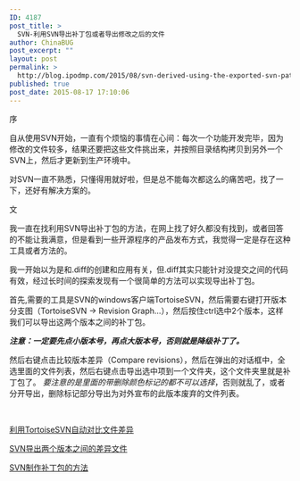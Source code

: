 ```yaml
---
ID: 4187
post_title: >
  SVN-利用SVN导出补丁包或者导出修改之后的文件
author: ChinaBUG
post_excerpt: ""
layout: post
permalink: >
  http://blog.ipodmp.com/2015/08/svn-derived-using-the-exported-svn-patches-or-modifications-of-the-file.html
published: true
post_date: 2015-08-17 17:10:06
---
```

序

自从使用SVN开始，一直有个烦恼的事情在心间：每次一个功能开发完毕，因为修改的文件较多，结果还要把这些文件挑出来，并按照目录结构拷贝到另外一个SVN上，然后才更新到生产环境中。

对SVN一直不熟悉，只懂得用就好啦，但是总不能每次都这么的痛苦吧，找了一下，还好有解决方案的。

文

我一直在找利用SVN导出补丁包的方法，在网上找了好久都没有找到，或者回答的不能让我满意，但是看到一些开源程序的产品发布方式，我觉得一定是存在这种工具或者方法的。

我一开始以为是和.diff的创建和应用有关，但.diff其实只能针对没提交之间的代码有效，经过长时间的探索发现有一个很简单的方法可以实现导出补丁包。

首先,需要的工具是SVN的windows客户端TortoiseSVN，然后需要右键打开版本分支图（TortoiseSVN → Revision Graph...），然后按住ctrl选中2个版本，这样我们可以导出这两个版本之间的补丁包。

<em><strong>注意：一定要先点小版本号，再点大版本号，否则就是降级补丁了。</strong></em>

然后右键点击比较版本差异（<span lang="EN-US">Compare revisions</span>），然后在弹出的对话框中，全选里面的文件列表，然后右键点击导出选中项到一个文件夹，这个文件夹里就是补丁包了。<em> 要注意的是里面的带删除颜色标记的都不可以选择</em>，否则就乱了，或者分开导出，删除标记部分导出为对外宣布的此版本废弃的文件列表。

&nbsp;

<a href="http://blog.csdn.net/alicehyxx/article/details/4310602">利用TortoiseSVN自动对比文件差异</a>

<a href="http://www.cnblogs.com/QLeelulu/archive/2009/12/09/1619927.html">SVN导出两个版本之间的差异文件</a>

<a href="http://blog.sina.com.cn/s/blog_5d514b780100g8vx.html">SVN制作补丁包的方法</a>